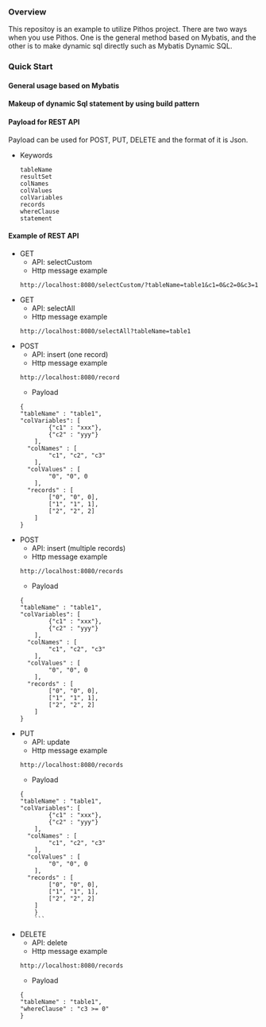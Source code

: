 ### Overview
This repositoy is an example to utilize Pithos project.
There are two ways when you use Pithos. One is the general method based on Mybatis, and the other is to make dynamic sql directly such as Mybatis Dynamic SQL.
### Quick Start
#### General usage based on Mybatis
#### Makeup of dynamic Sql statement by using build pattern
#### Payload for REST API
Payload can be used for POST, PUT, DELETE and the format of it is Json.
* Keywords
	```
	tableName
	resultSet
	colNames
	colValues
	colVariables
	records
	whereClause
	statement
	```
#### Example of REST API
* GET
	* API: selectCustom
 	* Http message example
	```
	http://localhost:8080/selectCustom/?tableName=table1&c1=0&c2=0&c3=1
	```
* GET
	* API: selectAll
	* Http message example
	```
	http://localhost:8080/selectAll?tableName=table1
	```
* POST 
	* API: insert (one record)
	* Http message example
	```
	http://localhost:8080/record
	```
	* Payload
	```
	{
	"tableName" : "table1",
	"colVariables": [
			{"c1" : "xxx"},
		    {"c2" : "yyy"}
	    ],
	  "colNames" : [
		  	"c1", "c2", "c3"
	    ],
	  "colValues" : [
		    "0", "0", 0
	    ],
	  "records" : [
		    ["0", "0", 0],
		    ["1", "1", 1],
		    ["2", "2", 2]
	    ]
	}
	```
* POST
	* API: insert (multiple records)
	* Http message example
	```
	http://localhost:8080/records
	```
	* Payload
	```
	{
	"tableName" : "table1",
	"colVariables": [
			{"c1" : "xxx"},
		    {"c2" : "yyy"}
	    ],
	  "colNames" : [
		  	"c1", "c2", "c3"
	    ],
	  "colValues" : [
		    "0", "0", 0
	    ],
	  "records" : [
		    ["0", "0", 0],
		    ["1", "1", 1],
		    ["2", "2", 2]
	    ]
	}
	```
* PUT
	* API: update
	* Http message example
	```
	http://localhost:8080/records
	```
	* Payload
	```
	{
	"tableName" : "table1",
	"colVariables": [
			{"c1" : "xxx"},
		    {"c2" : "yyy"}
	    ],
	  "colNames" : [
		  	"c1", "c2", "c3"
	    ],
	  "colValues" : [
		    "0", "0", 0
	    ],
	  "records" : [
		    ["0", "0", 0],
		    ["1", "1", 1],
		    ["2", "2", 2]
	    ]
		}
		```
* DELETE
	* API: delete
	* Http message example
	```
	http://localhost:8080/records
	```
	* Payload
	```
	{
	"tableName" : "table1",
	"whereClause" : "c3 >= 0"
	}
	```
